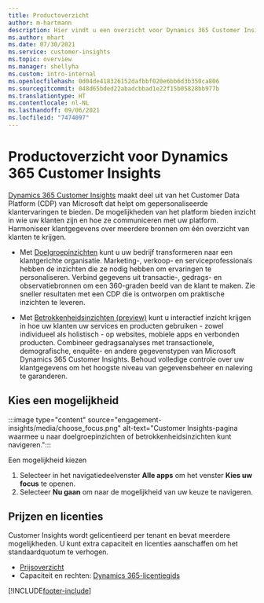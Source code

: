 ```yaml
---
title: Productoverzicht
author: m-hartmann
description: Hier vindt u een overzicht voor Dynamics 365 Customer Insights en de mogelijkheden ervan.
ms.author: mhart
ms.date: 07/30/2021
ms.service: customer-insights
ms.topic: overview
ms.manager: shellyha
ms.custom: intro-internal
ms.openlocfilehash: 0d04de418326152dafbbf020e6bb6d3b350ca806
ms.sourcegitcommit: 048d65bded22abadcbbad1e22f15b05828bb977b
ms.translationtype: HT
ms.contentlocale: nl-NL
ms.lasthandoff: 09/06/2021
ms.locfileid: "7474097"
---
```

# <a name="product-overview-for-dynamics-365-customer-insights"></a>Productoverzicht voor Dynamics 365 Customer Insights

[Dynamics 365 Customer Insights](https://dynamics.microsoft.com/ai/customer-insights/) maakt deel uit van het Customer Data Platform (CDP) van Microsoft dat helpt om gepersonaliseerde klantervaringen te bieden. De mogelijkheden van het platform bieden inzicht in wie uw klanten zijn en hoe ze communiceren met uw platform. Harmoniseer klantgegevens over meerdere bronnen om één overzicht van klanten te krijgen.


- Met [Doelgroepinzichten](audience-insights/overview.md) kunt u uw bedrijf transformeren naar een klantgerichte organisatie. Marketing-, verkoop- en serviceprofessionals hebben de inzichten die ze nodig hebben om ervaringen te personaliseren. Verbind gegevens uit transactie-, gedrags- en observatiebronnen om een 360-graden beeld van de klant te maken. Zie sneller resultaten met een CDP die is ontworpen om praktische inzichten te leveren. 

- Met [Betrokkenheidsinzichten (preview)](engagement-insights/index.yml) kunt u interactief inzicht krijgen in hoe uw klanten uw services en producten gebruiken - zowel individueel als holistisch - op websites, mobiele apps en verbonden producten. Combineer gedragsanalyses met transactionele, demografische, enquête- en andere gegevenstypen van Microsoft Dynamics 365 Customer Insights​. Behoud volledige controle over uw klantgegevens om het hoogste niveau van gegevensbeheer en naleving te garanderen.
 
## <a name="choose-a-capability"></a>Kies een mogelijkheid

:::image type="content" source="engagement-insights/media/choose_focus.png" alt-text="Customer Insights-pagina waarmee u naar doelgroepinzichten of betrokkenheidsinzichten kunt navigeren.":::

Een mogelijkheid kiezen

1. Selecteer in het navigatiedeelvenster **Alle apps** om het venster **Kies uw focus** te openen.
1. Selecteer **Nu gaan** om naar de mogelijkheid van uw keuze te navigeren.

## <a name="pricing-and-licensing"></a>Prijzen en licenties

Customer Insights wordt gelicentieerd per tenant en bevat meerdere mogelijkheden. U kunt extra capaciteit en licenties aanschaffen om het standaardquotum te verhogen. 
- [Prijsoverzicht](https://dynamics.microsoft.com/ai/customer-insights/pricing/)
- Capaciteit en rechten: [Dynamics 365-licentiegids](https://go.microsoft.com/fwlink/?LinkId=866544)

[!INCLUDE[footer-include](includes/footer-banner.md)]